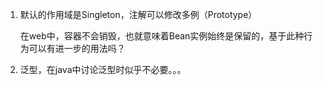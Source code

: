 1. 默认的作用域是Singleton，注解可以修改多例（Prototype）

   在web中，容器不会销毁，也就意味着Bean实例始终是保留的，基于此种行为可以有进一步的用法吗？

2. 泛型，在java中讨论泛型时似乎不必要。。。







